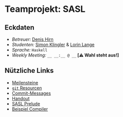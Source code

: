 # Teamprojekt: **SASL**

## Eckdaten
- _Betreuer:_ [Denis Hirn](mailto:Denis%20Hirn%20<denis.hirn@uni-tuebingen.de>?&subject=[Teamprojekt])
- _Studenten:_ [Simon Klingler](mailto:Simon%20Klingler%20<simon.klingler@student.uni-tuebingen.de>?&subject=[Teamprojekt]) & [Lorin Lange](mailto:Lorin%20Lange%20<lorin.lange@student.uni-tuebingen.de>?&subject=[Teamprojekt])
- _Sprache:_ `Haskell`
- _Weekly Meeting:_ `__ __:__ @ __` **[⚠️ Wahl steht aus!]**

## Nützliche Links
* [Meilensteine](https://github.com/DBatUTuebingen/SASL-ss22-denis/milestones)
* [`git` Resourcen](https://try.github.io)
* [Commit-Messages](https://chris.beams.io/posts/git-commit/)
* [Handout](handout_ss22.pdf)
* [SASL Prelude](prelude.sasl)
* [Beispiel Compiler](demo)
